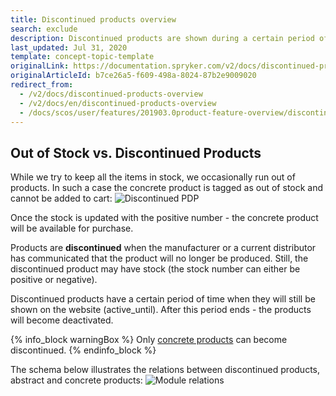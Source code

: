 ```yaml
---
title: Discontinued products overview
search: exclude
description: Discontinued products are shown during a certain period of time after the manufacturer or a distributor announces that the product is no longer produced.
last_updated: Jul 31, 2020
template: concept-topic-template
originalLink: https://documentation.spryker.com/v2/docs/discontinued-products-overview
originalArticleId: b7ce26a5-f609-498a-8024-87b2e9009020
redirect_from:
  - /v2/docs/discontinued-products-overview
  - /v2/docs/en/discontinued-products-overview
  - /docs/scos/user/features/201903.0product-feature-overview/discontinued-products-overview.html
---
```


## Out of Stock vs. Discontinued Products
While we try to keep all the items in stock, we occasionally run out of products. In such a case the concrete product is tagged as out of stock and cannot be added to cart:
![Discontinued PDP](https://spryker.s3.eu-central-1.amazonaws.com/docs/Features/Product+Management/Discontinued+Products/Discontinued+Products+Feature+Overview/discontinued-pdp-page.png)

Once the stock is updated with the positive number - the concrete product will be available for purchase.

Products are **discontinued** when the manufacturer or a current distributor has communicated that the product will no longer be produced. Still, the discontinued product may have stock (the stock number can either be positive or negative).

Discontinued products have a certain period of time when they will still be shown on the website (active_until). After this period ends - the products will become deactivated.

{% info_block warningBox %}
Only [concrete products](/docs/scos/user/features/{{page.version}}/product-feature-overview/product-feature-overview.html)
can become discontinued.
{% endinfo_block %}

The schema below illustrates the relations between discontinued products, abstract and concrete products:
![Module relations](https://spryker.s3.eu-central-1.amazonaws.com/docs/Features/Product+Management/Discontinued+Products/Discontinued+Products+Feature+Overview/discontinued-schema.png)

<!-- Last review date: Mar 1, 2019-- by Ahmed Sabaa, Yuliia Boiko -->
